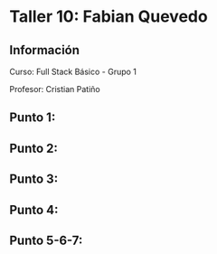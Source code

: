 <h1>Taller 10: Fabian Quevedo</h1>

<h2>Información</h2>
<p>Curso: Full Stack Básico - Grupo 1</p>
<p>Profesor: Cristian Patiño</p>

<h2>Punto 1: </h2>
<h2>Punto 2: </h2>
<h2>Punto 3: </h2>
<h2>Punto 4: </h2>
<h2>Punto 5-6-7: </h2>
